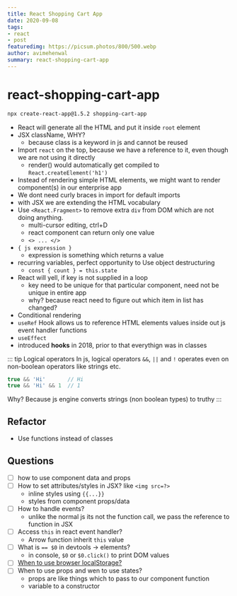 ```yaml
---
title: React Shopping Cart App
date: 2020-09-08
tags:
- react
- post
featuredimg: https://picsum.photos/800/500.webp
author: avimehenwal
summary: react-shopping-cart-app
---
```


# react-shopping-cart-app

```bash
npx create-react-app@1.5.2 shopping-cart-app
```

* React will generate all the HTML and put it inside `root` element
* JSX className, WHY?
  * because class is a keyword in js and cannot be reused
* Import `react` on the top, because we have a reference to it, even though we are not using it directly
  * render() would automatically get compiled to `React.createElement('h1')`
* Instead of rendering simple HTML elements, we might want to render component(s) in our enterprise app
* We dont need curly braces in import for default imports
* with JSX we are extending the HTML vocabulary
* Use `<React.Fragment>` to remove extra `div` from DOM which are not doing anything.
  * multi-cursor editing, ctrl+D
  * react component can return only one value
  * `<> ... </>`
* `{ js expression }`
  * expression is something which returns a value
* recurring variables, perfect opportunity to Use object destructuring
  * `const { count } = this.state`
* React will yell, if key is not supplied in a loop
  * key need to be unique for that particular component, need not be unique in entire app
  * why? because react need to figure out which item in list has changed?
* Conditional rendering
* `useRef` Hook allows us to reference HTML elements values inside out js event handler functions
* `useEffect`
* introduced **hooks** in 2018, prior to that everythign was in classes

::: tip Logical operators
In js, logical operators `&&`, `||` and `!` operates even on non-boolean operators like strings etc.

```js
true && 'Hi'       // Hi
true && 'Hi' && 1  // 1
```

Why? Because js engine converts strings (non boolean types) to truthy
:::


## Refactor

* Use functions instead of classes

## Questions

* [ ] how to use component data and props
* [ ] How to set attributes/styles in JSX? like `<img src=?>`
  * inline styles using `{{...}}`
  * styles from component props/data
* [ ] How to handle events?
  * unlike the normal js its not the function call, we pass the reference to function in JSX
* [ ] Access `this` in react event handler?
  * Arrow function inherit `this` value
* [ ] What is `== $0` in devtools -> elements?
  * in console, `$0` or `$0.click()` to print DOM values
* [ ] [When to use browser localStorage?](https://www.w3schools.com/html/html5_webstorage.asp)
* [ ] When to use props and wen to use states?
  * props are like things which to pass to our component function
  * variable to a constructor


 <Footer />

